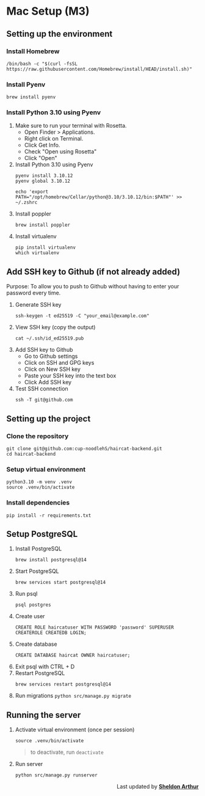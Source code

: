# Mac Setup (M3)

## Setting up the environment

### Install Homebrew

```
/bin/bash -c "$(curl -fsSL https://raw.githubusercontent.com/Homebrew/install/HEAD/install.sh)"
```

### Install Pyenv

```
brew install pyenv
```

### Install Python 3.10 using Pyenv

1. Make sure to run your terminal with Rosetta.
    - Open Finder > Applications.
    - Right click on Terminal.
    - Click Get Info.
    - Check "Open using Rosetta"
    - Click "Open"
2. Install Python 3.10 using Pyenv
    ```
    pyenv install 3.10.12
    pyenv global 3.10.12
    ```
    ```
    echo 'export PATH="/opt/homebrew/Cellar/python@3.10/3.10.12/bin:$PATH"' >> ~/.zshrc
    ```
3. Install poppler
    ```
    brew install poppler
    ```
4. Install virtualenv
    ```
    pip install virtualenv
    which virtualenv
    ```

## Add SSH key to Github (if not already added)

Purpose: To allow you to push to Github without having to enter your password every time.

1. Generate SSH key
    ```
    ssh-keygen -t ed25519 -C "your_email@example.com"
    ```
2. View SSH key (copy the output)
    ```
    cat ~/.ssh/id_ed25519.pub
    ```
3. Add SSH key to Github
    - Go to Github settings
    - Click on SSH and GPG keys
    - Click on New SSH key
    - Paste your SSH key into the text box
    - Click Add SSH key
4. Test SSH connection
    ```
    ssh -T git@github.com
    ```

## Setting up the project

### Clone the repository

```
git clone git@github.com:cup-noodlehS/haircat-backend.git
cd haircat-backend
```

### Setup virtual environment

```
python3.10 -m venv .venv
source .venv/bin/activate
```

### Install dependencies

```
pip install -r requirements.txt
```

## Setup PostgreSQL

1. Install PostgreSQL
    ```
    brew install postgresql@14
    ```
2. Start PostgreSQL
    ```
    brew services start postgresql@14
    ```
3. Run psql
    ```
    psql postgres
    ```
4. Create user
    ```
    CREATE ROLE haircatuser WITH PASSWORD 'password' SUPERUSER CREATEROLE CREATEDB LOGIN;
    ```
5. Create database
    ```
    CREATE DATABASE haircat OWNER haircatuser;
    ```
6. Exit psql with CTRL + D
7. Restart PostgreSQL
    ```
    brew services restart postgresql@14
    ```
8. Run migrations `python src/manage.py migrate`

## Running the server

1. Activate virtual environment (once per session)
    ```
    source .venv/bin/activate
    ```
    > to deactivate, run `deactivate`
2. Run server
    ```
    python src/manage.py runserver
    ```

<p align="right">Last updated by <a href="https://github.com/cup-noodlehS"><b>Sheldon Arthur</b></a></p>
